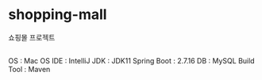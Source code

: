# shopping-mall
쇼핑몰 프로젝트

##
OS : Mac OS
IDE : IntelliJ
JDK : JDK11
Spring Boot : 2.7.16
DB : MySQL
Build Tool : Maven
